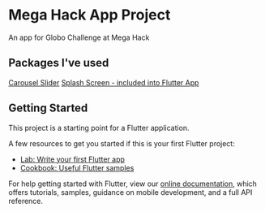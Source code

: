 # Mega Hack App Project

An app for Globo Challenge at Mega Hack

## Packages I've used
[Carousel Slider](https://pub.dev/packages/carousel_slider)
[Splash Screen - included into Flutter App](https://flutter.dev/docs/development/ui/advanced/splash-screen)

## Getting Started

This project is a starting point for a Flutter application.

A few resources to get you started if this is your first Flutter project:

- [Lab: Write your first Flutter app](https://flutter.dev/docs/get-started/codelab)
- [Cookbook: Useful Flutter samples](https://flutter.dev/docs/cookbook)

For help getting started with Flutter, view our
[online documentation](https://flutter.dev/docs), which offers tutorials,
samples, guidance on mobile development, and a full API reference.
